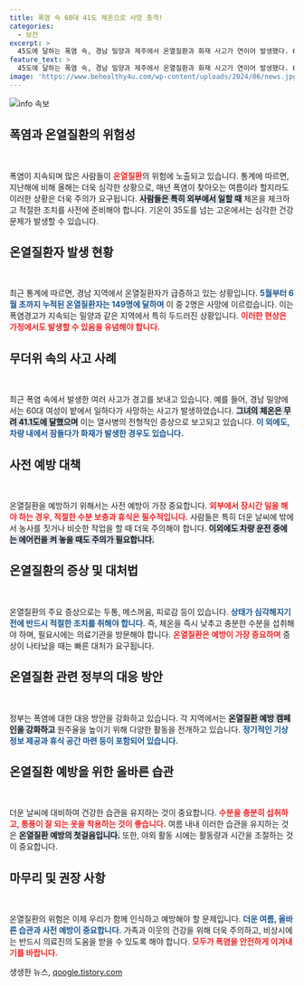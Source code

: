 ```yaml
---
title: 폭염 속 60대 41도 체온으로 사망 충격!
categories:
  - 보건
excerpt: >
  45도에 달하는 폭염 속, 경남 밀양과 제주에서 온열질환과 화재 사고가 연이어 발생했다. 60대 여성은 밭에서 쓰러져 사망하고, 40대 남성은 차 안에서 에어컨을 켠 채 잠든 결과 차량이 전소됐다. 더위에 대한 각별한 주의가 요구된다!
feature_text: >
  45도에 달하는 폭염 속, 경남 밀양과 제주에서 온열질환과 화재 사고가 연이어 발생했다. 60대 여성은 밭에서 쓰러져 사망하고, 40대 남성은 차 안에서 에어컨을 켠 채 잠든 결과 차량이 전소됐다. 더위에 대한 각별한 주의가 요구된다!
image: 'https://www.behealthy4u.com/wp-content/uploads/2024/06/news.jpg'
---
```


<p><img src="https://www.behealthy4u.com/wp-content/uploads/2024/06/news.jpg" alt="info 속보" /></p>

<h2 data-ke-size="size26">폭염과 온열질환의 위험성</h2>

<p data-ke-size="size16">&nbsp;</p>

<p>폭염이 지속되며 많은 사람들이 <b><span style="color: #ee2323;">온열질환</span></b>의 위험에 노출되고 있습니다. 통계에 따르면, 지난해에 비해 올해는 더욱 심각한 상황으로, 매년 폭염이 찾아오는 여름이라 할지라도 이러한 상황은 더욱 주의가 요구됩니다. <b><span style="background-color: #21538527;">사람들은 특히 외부에서 일할 때</span></b> 체온을 체크하고 적절한 조치를 사전에 준비해야 합니다. 기온이 35도를 넘는 고온에서는 심각한 건강 문제가 발생할 수 있습니다. </p>

<h2 data-ke-size="size26">온열질환자 발생 현황</h2>

<p data-ke-size="size16">&nbsp;</p>

<p>최근 통계에 따르면, 경남 지역에서 온열질환자가 급증하고 있는 상황입니다. <b><span style="color: #1a5490;">5월부터 6월 초까지 누적된 온열질환자는 149명에 달하며</span></b> 이 중 2명은 사망에 이르렀습니다. 이는 폭염경고가 지속되는 밀양과 같은 지역에서 특히 두드러진 상황입니다. <b><span style="color: #ee2323;">이러한 현상은 가정에서도 발생할 수 있음을 유념해야 합니다.</span></b> </p>

<h2 data-ke-size="size26">무더위 속의 사고 사례</h2>

<p data-ke-size="size16">&nbsp;</p>

<p>최근 폭염 속에서 발생한 여러 사고가 경고를 보내고 있습니다. 예를 들어, 경남 밀양에서는 60대 여성이 밭에서 일하다가 사망하는 사고가 발생하였습니다. <b><span style="background-color: #21538527;">그녀의 체온은 무려 41.1도에 달했으며</span></b> 이는 열사병의 전형적인 증상으로 보고되고 있습니다. <b><span style="color: #1a5490;">이 외에도, 차량 내에서 잠들다가 화재가 발생한 경우도 있습니다.</span></b> </p>

<h2 data-ke-size="size26">사전 예방 대책</h2>

<p data-ke-size="size16">&nbsp;</p>

<p>온열질환을 예방하기 위해서는 사전 예방이 가장 중요합니다. <b><span style="color: #ee2323;">외부에서 장시간 일을 해야 하는 경우, 적절한 수분 보충과 휴식은 필수적입니다.</span></b> 사람들은 특히 더운 날씨에 밖에서 농사를 짓거나 비슷한 작업을 할 때 더욱 주의해야 합니다. <b><span style="background-color: #21538527;">이외에도 차량 운전 중에는 에어컨을 켜 놓을 때도 주의가 필요합니다.</span></b> </p>

<h2 data-ke-size="size26">온열질환의 증상 및 대처법</h2>

<p data-ke-size="size16">&nbsp;</p>

<p>온열질환의 주요 증상으로는 두통, 메스꺼움, 피로감 등이 있습니다. <b><span style="color: #1a5490;">상태가 심각해지기 전에 반드시 적절한 조치를 취해야 합니다.</span></b> 즉, 체온을 즉시 낮추고 충분한 수분을 섭취해야 하며, 필요시에는 의료기관을 방문해야 합니다. <b><span style="color: #ee2323;">온열질환은 예방이 가장 중요하며</span></b> 증상이 나타났을 때는 빠른 대처가 요구됩니다. </p>

<h2 data-ke-size="size26">온열질환 관련 정부의 대응 방안</h2>

<p data-ke-size="size16">&nbsp;</p>

<p>정부는 폭염에 대한 대응 방안을 강화하고 있습니다. 각 지역에서는 <b><span style="background-color: #21538527;">온열질환 예방 캠페인을 강화하고</span></b> 원주율을 높이기 위해 다양한 활동을 전개하고 있습니다. <b><span style="color: #1a5490;">정기적인 기상정보 제공과 휴식 공간 마련 등이 포함되어 있습니다.</span></b> </p>

<h2 data-ke-size="size26">온열질환 예방을 위한 올바른 습관</h2>

<p data-ke-size="size16">&nbsp;</p>

<p>더운 날씨에 대비하여 건강한 습관을 유지하는 것이 중요합니다. <b><span style="color: #ee2323;">수분을 충분히 섭취하고, 통풍이 잘 되는 옷을 착용하는 것이 좋습니다.</span></b> 여름 내내 이러한 습관을 유지하는 것은 <b><span style="background-color: #21538527;">온열질환 예방의 첫걸음입니다.</span></b> 또한, 야외 활동 시에는 활동량과 시간을 조절하는 것이 중요합니다. </p>

<h2 data-ke-size="size26">마무리 및 권장 사항</h2>

<p data-ke-size="size16">&nbsp;</p>

<p>온열질환의 위험은 이제 우리가 함께 인식하고 예방해야 할 문제입니다. <b><span style="color: #1a5490;">더운 여름, 올바른 습관과 사전 예방이 중요합니다.</span></b> 가족과 이웃의 건강을 위해 더욱 주의하고, 비상시에는 반드시 의료진의 도움을 받을 수 있도록 해야 합니다. <b><span style="color: #ee2323;">모두가 폭염을 안전하게 이겨내기를 바랍니다.</span></b> </p>
생생한 뉴스, <a href="https://qoogle.tistory.com" rel="dofollow">qoogle.tistory.com</a>


